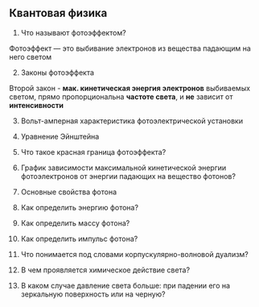 ## Квантовая физика
1.	Что называют фотоэффектом?

Фотоэффект — это выбивание электронов из вещества падающим на него светом

2.	Законы фотоэффекта

Второй закон - **мак. кинетическая энергия электронов** выбиваемых светом, прямо пропорциональна **частоте света**, и **не** зависит от **интенсивности**

3.	Вольт-амперная характеристика фотоэлектрической установки

4.	Уравнение Эйнштейна

5.	Что такое красная граница фотоэффекта?

6.	График зависимости максимальной кинетической энергии фотоэлектронов от энергии падающих на вещество фотонов?

7.	Основные свойства фотона

8.	Как определить энергию фотона?

9.	Как определить массу фотона?

10.	Как определить импульс фотона?

11.	Что понимается под словами корпускулярно-волновой дуализм?

12.	В чем проявляется химическое действие света?

13.	В каком случае давление света больше: при падении его на зеркальную поверхность или на черную?
